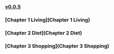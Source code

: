 ### [v0.0.5](https://github.com/littleflute/english/edit/master/Chao%20qing%20song/readme.md)
### [Chapter 1 Living](Chapter 1 Living)
### [Chapter 2 Diet](Chapter 2 Diet)
### [Chapter 3 Shopping](Chapter 3 Shopping)
